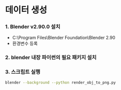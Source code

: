 # 데이터 생성

### 1. Blender v2.90.0 설치

- C:\Program Files\Blender Foundation\Blender 2.90
- 환경변수 등록

### 2. blender 내장 파이썬의 필요 패키지 설치

### 3. 스크립트 실행

```sh
blender --background --python render_obj_to_png.py
```
